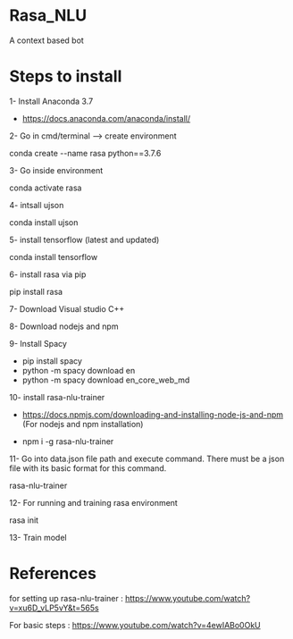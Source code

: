 # Rasa_NLU

A context based bot

# Steps to install

1- Install Anaconda 3.7 

- https://docs.anaconda.com/anaconda/install/

2- Go in cmd/terminal --> create environment

conda create --name rasa python==3.7.6

3- Go inside environment

conda activate rasa

4- intsall ujson

conda install ujson

5- install tensorflow (latest and updated)

conda install tensorflow

6- install rasa via pip

pip install rasa

7- Download Visual studio C++

8- Download nodejs and npm

9- Install Spacy

- pip install spacy
- python -m spacy download en
- python -m spacy download en_core_web_md

10- install rasa-nlu-trainer

- https://docs.npmjs.com/downloading-and-installing-node-js-and-npm (For nodejs and npm installation)

- npm i -g rasa-nlu-trainer

11- Go into data.json file path and execute command. There must be a json file with its basic format for this command.

rasa-nlu-trainer

12- For running and training rasa environment

rasa init

13- Train model


# References

for setting up rasa-nlu-trainer : https://www.youtube.com/watch?v=xu6D_vLP5vY&t=565s 

For basic steps : https://www.youtube.com/watch?v=4ewIABo0OkU


